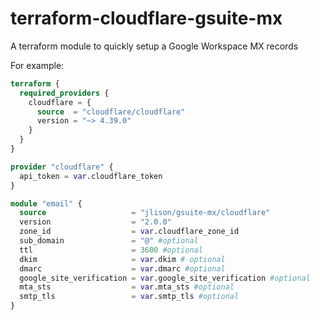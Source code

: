 # terraform-cloudflare-gsuite-mx
A terraform module to quickly setup a Google Workspace MX records

For example:
```terraform
terraform {
  required_providers {
    cloudflare = {
      source  = "cloudflare/cloudflare"
      version = "~> 4.39.0"
    }
  }
}

provider "cloudflare" {
  api_token = var.cloudflare_token
}

module "email" {
  source                   = "jlison/gsuite-mx/cloudflare"
  version                  = "2.0.0"
  zone_id                  = var.cloudflare_zone_id
  sub_domain               = "@" #optional
  ttl                      = 3600 #optional
  dkim                     = var.dkim # optional
  dmarc                    = var.dmarc #optional
  google_site_verification = var.google_site_verification #optional
  mta_sts                  = var.mta_sts #optional
  smtp_tls                 = var.smtp_tls #optional
}
```
